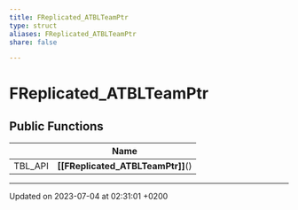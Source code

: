 ```yaml
---
title: FReplicated_ATBLTeamPtr
type: struct
aliases: FReplicated_ATBLTeamPtr
share: false

---
```


# FReplicated_ATBLTeamPtr





## Public Functions

|                | Name           |
| -------------- | -------------- |
| TBL_API | **[[FReplicated_ATBLTeamPtr]]**() |

-------------------------------

Updated on 2023-07-04 at 02:31:01 +0200